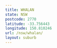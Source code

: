 ```yaml
---
title: WHALAN
state: NSW
postcode: 2770
latitude: -33.756443
longitude: 150.810246
url: /nsw/whalan/
layout: suburb
---
```

